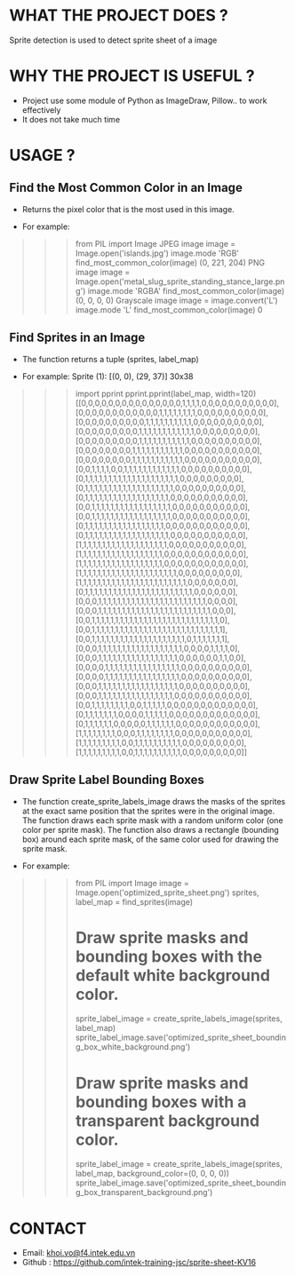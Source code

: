 # WHAT THE PROJECT DOES ?
Sprite detection is used to detect sprite sheet of a image

# WHY THE PROJECT IS USEFUL ?
- Project use some module of Python as ImageDraw, Pillow.. to work effectively
- It does not take much time


# USAGE ?
## Find the Most Common Color in an Image
- Returns the pixel color that is the most used in this image.

- For example:
>>> from PIL import Image
JPEG image
>>> image = Image.open('islands.jpg')
>>> image.mode
'RGB'
>>> find_most_common_color(image)
(0, 221, 204)
PNG image
>>> image = Image.open('metal_slug_sprite_standing_stance_large.png')
>>> image.mode
'RGBA'
>>> find_most_common_color(image)
(0, 0, 0, 0)
Grayscale image
>>> image = image.convert('L')
>>> image.mode
'L'
>>> find_most_common_color(image)
0

## Find Sprites in an Image
- The function returns a tuple (sprites, label_map)

- For example:
Sprite (1): [(0, 0), (29, 37)] 30x38
>>> import pprint
>>> pprint.pprint(label_map, width=120)
[[0,0,0,0,0,0,0,0,0,0,0,0,0,0,0,1,1,1,1,0,0,0,0,0,0,0,0,0,0,0],
 [0,0,0,0,0,0,0,0,0,0,0,0,1,1,1,1,1,1,1,1,0,0,0,0,0,0,0,0,0,0],
 [0,0,0,0,0,0,0,0,0,0,1,1,1,1,1,1,1,1,1,1,0,0,0,0,0,0,0,0,0,0],
 [0,0,0,0,0,0,0,0,0,1,1,1,1,1,1,1,1,1,1,1,1,0,0,0,0,0,0,0,0,0],
 [0,0,0,0,0,0,0,0,0,1,1,1,1,1,1,1,1,1,1,1,0,0,0,0,0,0,0,0,0,0],
 [0,0,0,0,0,0,0,0,1,1,1,1,1,1,1,1,1,1,1,0,0,0,0,0,0,0,0,0,0,0],
 [0,0,0,0,0,0,0,0,1,1,1,1,1,1,1,1,1,1,1,0,0,0,0,0,0,0,0,0,0,0],
 [0,0,1,1,1,1,0,0,1,1,1,1,1,1,1,1,1,1,1,1,0,0,0,0,0,0,0,0,0,0],
 [0,1,1,1,1,1,1,1,1,1,1,1,1,1,1,1,1,1,1,1,1,0,0,0,0,0,0,0,0,0],
 [0,1,1,1,1,1,1,1,1,1,1,1,1,1,1,1,1,1,1,1,0,0,0,0,0,0,0,0,0,0],
 [0,1,1,1,1,1,1,1,1,1,1,1,1,1,1,1,1,1,1,0,0,0,0,0,0,0,0,0,0,0],
 [0,0,1,1,1,1,1,1,1,1,1,1,1,1,1,1,1,1,1,0,0,0,0,0,0,0,0,0,0,0],
 [0,0,1,1,1,1,1,1,1,1,1,1,1,1,1,1,1,1,1,0,0,0,0,0,0,0,0,0,0,0],
 [0,1,1,1,1,1,1,1,1,1,1,1,1,1,1,1,1,1,0,0,0,0,0,0,0,0,0,0,0,0],
 [0,1,1,1,1,1,1,1,1,1,1,1,1,1,1,1,1,1,1,0,0,0,0,0,0,0,0,0,0,0],
 [1,1,1,1,1,1,1,1,1,1,1,1,1,1,1,1,1,1,1,0,0,0,0,0,0,0,0,0,0,0],
 [1,1,1,1,1,1,1,1,1,1,1,1,1,1,1,1,1,1,0,0,0,0,0,0,0,0,0,0,0,0],
 [1,1,1,1,1,1,1,1,1,1,1,1,1,1,1,1,1,1,0,0,0,0,0,0,0,0,0,0,0,0],
 [1,1,1,1,1,1,1,1,1,1,1,1,1,1,1,1,1,1,1,1,1,0,0,0,0,0,0,0,0,0],
 [1,1,1,1,1,1,1,1,1,1,1,1,1,1,1,1,1,1,1,1,1,1,1,0,0,0,0,0,0,0],
 [0,1,1,1,1,1,1,1,1,1,1,1,1,1,1,1,1,1,1,1,1,1,1,1,0,0,0,0,0,0],
 [0,0,0,1,1,1,1,1,1,1,1,1,1,1,1,1,1,1,1,1,1,1,1,1,1,1,0,0,0,0],
 [0,0,0,1,1,1,1,1,1,1,1,1,1,1,1,1,1,1,1,1,1,1,1,1,1,1,1,0,0,0],
 [0,0,1,1,1,1,1,1,1,1,1,1,1,1,1,1,1,1,1,1,1,1,1,1,1,1,1,1,1,0],
 [0,0,1,1,1,1,1,1,1,1,1,1,1,1,1,1,1,1,1,1,1,1,1,1,1,1,1,1,1,1],
 [0,0,1,1,1,1,1,1,1,1,1,1,1,1,1,1,1,1,1,1,1,1,0,1,1,1,1,1,1,1],
 [0,0,0,1,1,1,1,1,1,1,1,1,1,1,1,1,1,1,1,1,1,0,0,0,0,1,1,1,1,0],
 [0,0,0,1,1,1,1,1,1,1,1,1,1,1,1,1,1,1,1,1,0,0,0,0,0,0,1,1,0,0],
 [0,0,0,0,1,1,1,1,1,1,1,1,1,1,1,1,1,1,1,1,0,0,0,0,0,0,0,0,0,0],
 [0,0,0,0,1,1,1,1,1,1,1,1,1,1,1,1,1,1,1,1,0,0,0,0,0,0,0,0,0,0],
 [0,0,0,1,1,1,1,1,1,1,1,1,1,1,1,1,1,1,1,1,0,0,0,0,0,0,0,0,0,0],
 [0,0,0,1,1,1,1,1,1,1,1,1,1,1,1,1,1,1,1,0,0,0,0,0,0,0,0,0,0,0],
 [0,0,1,1,1,1,1,1,1,1,0,0,1,1,1,1,1,0,0,0,0,0,0,0,0,0,0,0,0,0],
 [0,1,1,1,1,1,1,1,0,0,0,0,1,1,1,1,1,0,0,0,0,0,0,0,0,0,0,0,0,0],
 [0,1,1,1,1,1,1,0,0,0,0,0,1,1,1,1,1,1,0,0,0,0,0,0,0,0,0,0,0,0],
 [1,1,1,1,1,1,1,1,0,0,0,1,1,1,1,1,1,1,1,0,0,0,0,0,0,0,0,0,0,0],
 [1,1,1,1,1,1,1,1,1,0,0,1,1,1,1,1,1,1,1,1,1,0,0,0,0,0,0,0,0,0],
 [1,1,1,1,1,1,1,1,1,0,0,1,1,1,1,1,1,1,1,1,1,0,0,0,0,0,0,0,0,0]]


## Draw Sprite Label Bounding Boxes
- The function create_sprite_labels_image draws the masks of the sprites at the exact same 
position that the sprites were in the original image. The function draws each sprite mask with 
a random uniform color (one color per sprite mask). The function also draws a rectangle 
(bounding box) around each sprite mask, of the same color used for drawing the sprite mask.

- For example:

>>> from PIL import Image
>>> image = Image.open('optimized_sprite_sheet.png')
>>> sprites, label_map = find_sprites(image)
>>> # Draw sprite masks and bounding boxes with the default white background color.
>>> sprite_label_image = create_sprite_labels_image(sprites, label_map)
>>> sprite_label_image.save('optimized_sprite_sheet_bounding_box_white_background.png')
>>> # Draw sprite masks and bounding boxes with a transparent background color.
>>> sprite_label_image = create_sprite_labels_image(sprites, label_map, background_color=(0, 0, 0, 0))
>>> sprite_label_image.save('optimized_sprite_sheet_bounding_box_transparent_background.png')

# CONTACT 
- Email: khoi.vo@f4.intek.edu.vn
- Github : https://github.com/intek-training-jsc/sprite-sheet-KV16
